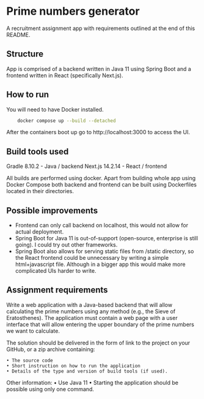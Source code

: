 # Prime numbers generator

A recruitment assignment app with requirements outlined at the end of this README.

## Structure

App is comprised of a backend written in Java 11 using Spring Boot and a frontend written in React (specifically Next.js).

## How to run

You will need to have Docker installed.
```bash
    docker compose up --build --detached
```

After the containers boot up go to http://localhost:3000 to access the UI.

## Build tools used

Gradle 8.10.2 - Java / backend
Next.js 14.2.14 - React / frontend

All builds are performed using docker. Apart from building whole app using Docker Compose both backend and frontend can be built using Dockerfiles located in their directories.

## Possible improvements
- Frontend can only call backend on localhost, this would not allow for actual deployment.
- Spring Boot for Java 11 is out-of-support (open-source, enterprise is still going). I could try out other frameworks.
- Spring Boot also allows for serving static files from /static directory, so the React frontend could be unnecessary by writing a simple html+javascript file. Although in a bigger app this would make more complicated UIs harder to write. 

## Assignment requirements

Write a web application with a Java-based backend that will allow calculating the prime numbers using any method (e.g., the Sieve of Eratosthenes). 
The application must contain a web page with a user interface that will allow entering the upper boundary of the prime numbers we want to calculate.

The solution should be delivered in the form of link to the project on your GitHub, or a zip archive containing: 

    • The source code 
    • Short instruction on how to run the application 
    • Details of the type and version of build tools (if used). 

Other information: 
    • Use Java 11 
    • Starting the application should be possible using only one command. 
